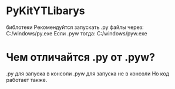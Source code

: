 # PyKitYTLibarys
библотеки
Рекомендуйтся запускать .py файлы через: C:/windows/py.exe Если .pyw тогда: C:/windows/pyw.exe
# Чем отличайтся .py от .pyw?
  .py для запуска в консоли
  .pyw для запуска не в консоли
  Но код работает также.
